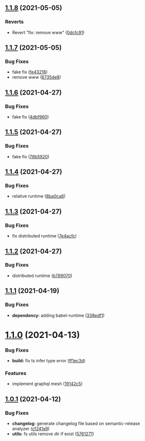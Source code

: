 ## [1.1.8](https://gitlab.warungpintar.co/warungpintar/warlock/compare/v1.1.7...v1.1.8) (2021-05-05)


### Reverts

* Revert "fix: remove www" ([0dcfc91](https://gitlab.warungpintar.co/warungpintar/warlock/commit/0dcfc9178b43544c1ddea96a35984695f2875dde))

## [1.1.7](https://gitlab.warungpintar.co/warungpintar/warlock/compare/v1.1.6...v1.1.7) (2021-05-05)


### Bug Fixes

* fake fix ([fe43218](https://gitlab.warungpintar.co/warungpintar/warlock/commit/fe43218307e1bbfa15275a7c2d9205ca5fee9596))
* remove www ([6735de8](https://gitlab.warungpintar.co/warungpintar/warlock/commit/6735de80b586fe362958ca3f73d023564f47db48))

## [1.1.6](https://gitlab.warungpintar.co/warungpintar/warlock/compare/v1.1.5...v1.1.6) (2021-04-27)


### Bug Fixes

* fake fix ([4dbf960](https://gitlab.warungpintar.co/warungpintar/warlock/commit/4dbf960027f618295a5aa28d843e14e850583b95))

## [1.1.5](https://gitlab.warungpintar.co/warungpintar/warlock/compare/v1.1.4...v1.1.5) (2021-04-27)


### Bug Fixes

* fake fix ([78b5920](https://gitlab.warungpintar.co/warungpintar/warlock/commit/78b592021252c561779e6803a643ce9e0741c5b7))

## [1.1.4](https://gitlab.warungpintar.co/warungpintar/warlock/compare/v1.1.3...v1.1.4) (2021-04-27)


### Bug Fixes

* relative runtime ([8ba0ca8](https://gitlab.warungpintar.co/warungpintar/warlock/commit/8ba0ca8b78d2467e860be806368609485416ae27))

## [1.1.3](https://gitlab.warungpintar.co/warungpintar/warlock/compare/v1.1.2...v1.1.3) (2021-04-27)


### Bug Fixes

* fix distributed runtime ([7e4acfc](https://gitlab.warungpintar.co/warungpintar/warlock/commit/7e4acfc4064c6a179bbe09b866cafac1a1a76373))

## [1.1.2](https://gitlab.warungpintar.co/warungpintar/warlock/compare/v1.1.1...v1.1.2) (2021-04-27)


### Bug Fixes

* distributed runtime ([b789070](https://gitlab.warungpintar.co/warungpintar/warlock/commit/b7890708dd0f4e98ec0be55f7036d0386992aea7))

## [1.1.1](https://gitlab.warungpintar.co/warungpintar/warlock/compare/v1.1.0...v1.1.1) (2021-04-19)


### Bug Fixes

* **dependency:** adding babel-runtime ([338edf1](https://gitlab.warungpintar.co/warungpintar/warlock/commit/338edf1cd832d500d03dafb63d1fc9efea83e323))

# [1.1.0](https://gitlab.warungpintar.co/warungpintar/warlock/compare/v1.0.1...v1.1.0) (2021-04-13)


### Bug Fixes

* **build:** fix ts infer type error ([ff1ec3d](https://gitlab.warungpintar.co/warungpintar/warlock/commit/ff1ec3dbca7e34440c8a3b9ea10ce5aa4ee6a634))


### Features

* implement graphql mesh ([19142c5](https://gitlab.warungpintar.co/warungpintar/warlock/commit/19142c500ccdfa3c1e5b99eeb232f7f3669c11b5))

## [1.0.1](https://gitlab.warungpintar.co/warungpintar/warlock/compare/v1.0.0...v1.0.1) (2021-04-12)


### Bug Fixes

* **changelog:** generate changelog file based on semantic-release analyzer ([cf241a9](https://gitlab.warungpintar.co/warungpintar/warlock/commit/cf241a9877231a7dc512adb416b73f1cdd33a461))
* **utils:** fs utils remove dir if exist ([5761271](https://gitlab.warungpintar.co/warungpintar/warlock/commit/5761271428d1f02cabc3be552ec81dd29b5cad97))
